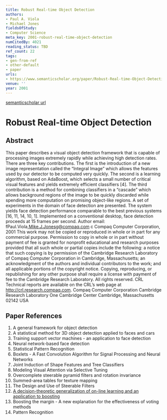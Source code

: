 ```yaml
---
title: Robust Real-time Object Detection
authors:
- Paul A. Viola
- Michael Jones
fieldsOfStudy:
- Computer Science
meta_key: 2001-robust-real-time-object-detection
numCitedBy: 4021
reading_status: TBD
ref_count: 22
tags:
- gen-from-ref
- other-default
- paper
urls:
- https://www.semanticscholar.org/paper/Robust-Real-time-Object-Detection-Viola-Jones/4cb4d685b47001652b29dc41c1b3e786277e7647?sort=total-citations
venue: ''
year: 2001
---
```


[semanticscholar url](https://www.semanticscholar.org/paper/Robust-Real-time-Object-Detection-Viola-Jones/4cb4d685b47001652b29dc41c1b3e786277e7647?sort=total-citations)

# Robust Real-time Object Detection

## Abstract

This paper describes a visual object detection framework that is capable of processing images extremely rapidly while achieving high detection rates. There are three key contributions. The first is the introduction of a new image representation called the “Integral Image” which allows the features used by our detector to be computed very quickly. The second is a learning algorithm, based on AdaBoost, which selects a small number of critical visual features and yields extremely efficient classifiers [4]. The third contribution is a method for combining classifiers in a “cascade” which allows background regions of the image to be quickly discarded while spending more computation on promising object-like regions. A set of experiments in the domain of face detection are presented. The system yields face detection performance comparable to the best previous systems [16, 11, 14, 10, 1]. Implemented on a conventional desktop, face detection proceeds at 15 frames per second. Author email: fPaul.Viola,Mike.J.Jonesg@compaq.com c Compaq Computer Corporation, 2001 This work may not be copied or reproduced in whole or in part for any commercial purpose. Permission to copy in whole or in part without payment of fee is granted for nonprofit educational and research purposes provided that all such whole or partial copies include the following: a notice that such copying is by permission of the Cambridge Research Laboratory of Compaq Computer Corporation in Cambridge, Massachusetts; an acknowledgment of the authors and individual contributors to the work; and all applicable portions of the copyright notice. Copying, reproducing, or republishing for any other purpose shall require a license with payment of fee to the Cambridge Research Laboratory. All rights reserved. CRL Technical reports are available on the CRL’s web page at http://crl.research.compaq.com. Compaq Computer Corporation Cambridge Research Laboratory One Cambridge Center Cambridge, Massachusetts 02142 USA

## Paper References

1. A general framework for object detection
2. A statistical method for 3D object detection applied to faces and cars
3. Training support vector machines - an application to face detection
4. Neural network-based face detection
5. Statistical Pattern Recognition
6. Boxlets - A Fast Convolution Algorithm for Signal Processing and Neural Networks
7. Joint Induction of Shape Features and Tree Classifiers
8. Modeling Visual Attention via Selective Tuning
9. Overcomplete steerable pyramid filters and rotation invariance
10. Summed-area tables for texture mapping
11. The Design and Use of Steerable Filters
12. [A decision-theoretic generalization of on-line learning and an application to boosting](1995-a-decision-theoretic-generalization-of-on-line-learning-and-an-application-to-boosting)
13. Boosting the margin - A new explanation for the effectiveness of voting methods
14. Pattern Recognition
